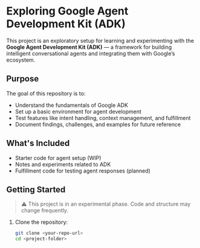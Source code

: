 # Exploring Google Agent Development Kit (ADK)

This project is an exploratory setup for learning and experimenting with the **Google Agent Development Kit (ADK)** — a framework for building intelligent conversational agents and integrating them with Google’s ecosystem.

## Purpose

The goal of this repository is to:
- Understand the fundamentals of Google ADK
- Set up a basic environment for agent development
- Test features like intent handling, context management, and fulfillment
- Document findings, challenges, and examples for future reference

## What's Included

- Starter code for agent setup (WIP)
- Notes and experiments related to ADK
- Fulfillment code for testing agent responses (planned)

## Getting Started

> ⚠️ This project is in an experimental phase. Code and structure may change frequently.

1. Clone the repository:
   ```bash
   git clone <your-repo-url>
   cd <project-folder>
